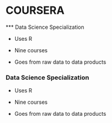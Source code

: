 # COURSERA
*** Data Science Specialization

* Uses R

* Nine courses

* Goes from raw data to data products
### Data Science Specialization

* Uses R

* Nine courses

* Goes from raw data to data products

